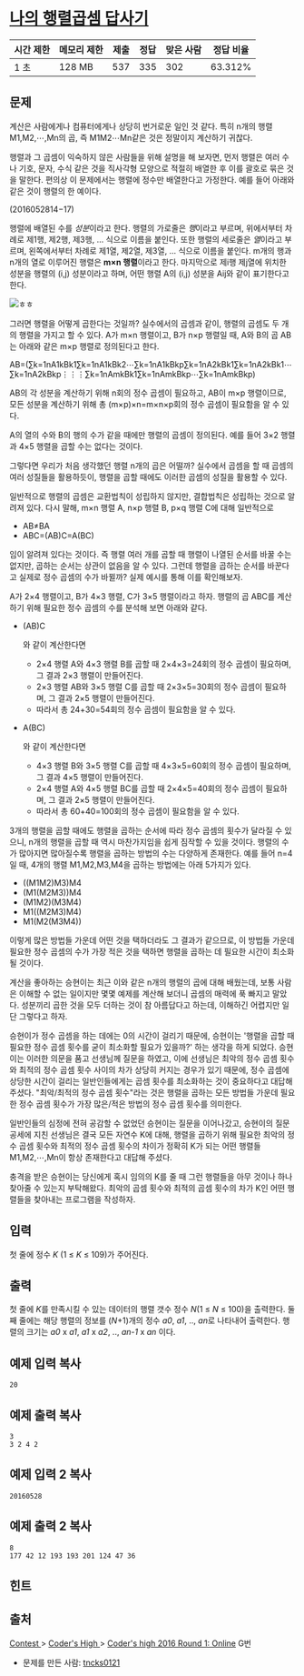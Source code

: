 # [나의 행렬곱셈 답사기](https://www.acmicpc.net/problem/12796)

| 시간 제한 | 메모리 제한 | 제출   | 정답   | 맞은 사람 | 정답 비율   |
| ----- | ------ | ---- | ---- | ----- | ------- |
| 1 초   | 128 MB | 537  | 335  | 302   | 63.312% |

## 문제

계산은 사람에게나 컴퓨터에게나 상당히 번거로운 일인 것 같다. 특히 n개의 행렬 M1,M2,⋯,Mn의 곱, 즉 M1M2⋯Mn같은 것은 정말이지 계산하기 귀찮다.

행렬과 그 곱셈이 익숙하지 않은 사람들을 위해 설명을 해 보자면, 먼저 행렬은 여러 수나 기호, 문자, 수식 같은 것을 직사각형 모양으로 적절히 배열한 후 이를 괄호로 묶은 것을 말한다. 편의상 이 문제에서는 행렬에 정수만 배열한다고 가정한다. 예를 들어 아래와 같은 것이 행렬의 한 예이다.

(2016052814−17)

행렬에 배열된 수를 *성분*이라고 한다. 행렬의 가로줄은 *행*이라고 부르며, 위에서부터 차례로 제1행, 제2행, 제3행, … 식으로 이름을 붙인다. 또한 행렬의 세로줄은 *열*이라고 부르며, 왼쪽에서부터 차례로 제1열, 제2열, 제3열, … 식으로 이름을 붙인다. m개의 행과 n개의 열로 이루어진 행렬은 **m×n 행렬**이라고 한다. 마지막으로 제i행 제j열에 위치한 성분을 행렬의 (i,j) 성분이라고 하며, 어떤 행렬 A의 (i,j) 성분을 Aij와 같이 표기한다고 한다.

![ㅎㅎ](https://onlinejudgeimages.s3-ap-northeast-1.amazonaws.com/problem/12796/pic1.jpeg)

그러면 행렬을 어떻게 곱한다는 것일까? 실수에서의 곱셈과 같이, 행렬의 곱셈도 두 개의 행렬을 가지고 할 수 있다. A가 m×n 행렬이고, B가 n×p 행렬일 때, A와 B의 곱 AB는 아래와 같은 m×p 행렬로 정의된다고 한다.

AB=(∑k=1nA1kBk1∑k=1nA1kBk2⋯∑k=1nA1kBkp∑k=1nA2kBk1∑k=1nA2kBk1⋯∑k=1nA2kBkp⋮⋮⋮∑k=1nAmkBk1∑k=1nAmkBkp⋯∑k=1nAmkBkp)

AB의 각 성분을 계산하기 위해 n회의 정수 곱셈이 필요하고, AB이 m×p 행렬이므로, 모든 성분을 계산하기 위해 총 (m×p)×n=m×n×p회의 정수 곱셈이 필요함을 알 수 있다.

A의 열의 수와 B의 행의 수가 같을 때에만 행렬의 곱셈이 정의된다. 예를 들어 3×2 행렬과 4×5 행렬을 곱할 수는 없다는 것이다.

그렇다면 우리가 처음 생각했던 행렬 n개의 곱은 어떨까? 실수에서 곱셈을 할 때 곱셈의 여러 성질들을 활용하듯이, 행렬을 곱할 때에도 이러한 곱셈의 성질을 활용할 수 있다.

일반적으로 행렬의 곱셈은 교환법칙이 성립하지 않지만, 결합법칙은 성립하는 것으로 알려져 있다. 다시 말해, m×n 행렬 A, n×p 행렬 B, p×q 행렬 C에 대해 일반적으로

- AB≠BA
- ABC=(AB)C=A(BC)

임이 알려져 있다는 것이다. 즉 행렬 여러 개를 곱할 때 행렬이 나열된 순서를 바꿀 수는 없지만, 곱하는 순서는 상관이 없음을 알 수 있다. 그런데 행렬을 곱하는 순서를 바꾼다고 실제로 정수 곱셈의 수가 바뀔까? 실제 예시를 통해 이를 확인해보자.

A가 2×4 행렬이고, B가 4×3 행렬, C가 3×5 행렬이라고 하자. 행렬의 곱 ABC를 계산하기 위해 필요한 정수 곱셈의 수를 분석해 보면 아래와 같다.

- (AB)C

  와 같이 계산한다면

  - 2×4 행렬 A와 4×3 행렬 B를 곱할 때 2×4×3=24회의 정수 곱셈이 필요하며, 그 결과 2×3 행렬이 만들어진다.
  - 2×3 행렬 AB와 3×5 행렬 C를 곱할 때 2×3×5=30회의 정수 곱셈이 필요하며, 그 결과 2×5 행렬이 만들어진다.
  - 따라서 총 24+30=54회의 정수 곱셈이 필요함을 알 수 있다.

- A(BC)

  와 같이 계산한다면

  - 4×3 행렬 B와 3×5 행렬 C를 곱할 때 4×3×5=60회의 정수 곱셈이 필요하며, 그 결과 4×5 행렬이 만들어진다.
  - 2×4 행렬 A와 4×5 행렬 BC를 곱할 때 2×4×5=40회의 정수 곱셈이 필요하며, 그 결과 2×5 행렬이 만들어진다.
  - 따라서 총 60+40=100회의 정수 곱셈이 필요함을 알 수 있다.

3개의 행렬을 곱할 때에도 행렬을 곱하는 순서에 따라 정수 곱셈의 횟수가 달라질 수 있으니, n개의 행렬을 곱할 때 역시 마찬가지임을 쉽게 짐작할 수 있을 것이다. 행렬의 수가 많아지면 많아질수록 행렬을 곱하는 방법의 수는 다양하게 존재한다. 예를 들어 n=4일 때,  4개의 행렬 M1,M2,M3,M4을 곱하는 방법에는 아래 5가지가 있다.

- ((M1M2)M3)M4
- (M1(M2M3))M4
- (M1M2)(M3M4)
- M1((M2M3)M4)
- M1(M2(M3M4))

이렇게 많은 방법들 가운데 어떤 것을 택하더라도 그 결과가 같으므로, 이 방법들 가운데 필요한 정수 곱셈의 수가 가장 적은 것을 택하면 행렬을 곱하는 데 필요한 시간이 최소화될 것이다.

계산을 좋아하는 승현이는 최근 이와 같은 n개의 행렬의 곱에 대해 배웠는데, 보통 사람은 이해할 수 없는 일이지만 몇몇 예제를 계산해 보더니 곱셈의 매력에 푹 빠지고 말았다. 성분끼리 곱한 것을 모두 더하는 것이 참 아름답다고 하는데, 이해하긴 어렵지만 일단 그렇다고 하자.

승현이가 정수 곱셈을 하는 데에는 0의 시간이 걸리기 때문에, 승현이는 '행렬을 곱할 때 필요한 정수 곱셈 횟수를 굳이 최소화할 필요가 있을까?' 하는 생각을 하게 되었다. 승현이는 이러한 의문을 품고 선생님께 질문을 하였고, 이에 선생님은 최악의 정수 곱셈 횟수와 최적의 정수 곱셈 횟수 사이의 차가 상당히 커지는 경우가 있기 때문에, 정수 곱셈에 상당한 시간이 걸리는 일반인들에게는 곱셈 횟수를 최소화하는 것이 중요하다고 대답해 주셨다. "최악/최적의 정수 곱셈 횟수"라는 것은 행렬을 곱하는 모든 방법들 가운데 필요한 정수 곱셈 횟수가 가장 많은/적은 방법의 정수 곱셈 횟수를 의미한다.

일반인들의 심정에 전혀 공감할 수 없었던 승현이는 질문을 이어나갔고, 승현이의 질문 공세에 지친 선생님은 결국 모든 자연수 K에 대해, 행렬을 곱하기 위해 필요한 최악의 정수 곱셈 횟수와 최적의 정수 곱셈 횟수의 차이가 정확히 K가 되는 어떤 행렬들 M1,M2,⋯,Mn이 항상 존재한다고 대답해 주셨다.

충격을 받은 승현이는 당신에게 혹시 임의의 K를 줄 때 그런 행렬들을 아무 것이나 하나 찾아줄 수 있는지 부탁해왔다.  최악의 곱셈 횟수와 최적의 곱셈 횟수의 차가 K인 어떤 행렬들을 찾아내는 프로그램을 작성하자. 

## 입력

첫 줄에 정수 *K* (1 ≤ *K* ≤ 109)가 주어진다.

## 출력

첫 줄에 *K*를 만족시킬 수 있는 데이터의 행렬 갯수 정수 *N*(1 ≤ *N* ≤ 100)을 출력한다. 둘째 줄에는 해당 행렬의 정보를 (*N*+1)개의 정수 *a0*, *a1*, .., *an*로 나타내어 출력한다. 행렬의 크기는 *a0* x *a1*, *a1* x *a2*, .., *an-1* x *an* 이다.

## 예제 입력 복사

```
20

```

## 예제 출력 복사

```
3
3 2 4 2

```

## 예제 입력 2 복사

```
20160528

```

## 예제 출력 2 복사

```
8
177 42 12 193 193 201 124 47 36

```

## 힌트

## 출처

[Contest ](https://www.acmicpc.net/category/45)> [Coder's High ](https://www.acmicpc.net/category/215)> [Coder's high 2016 Round 1: Online](https://www.acmicpc.net/category/detail/1491) G번

- 문제를 만든 사람: [tncks0121](https://www.acmicpc.net/user/tncks0121)
